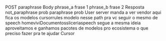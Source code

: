  POST paraphrase
Body  phrase_a frase 1 phrase_b frase 2 
Resposta  not_paraphrase prob paraphrase prob 
User
server manda a ver
vendor aqui fica os modelos
cursorrules modelo nesse path
pra vc seguir o mesmo de speech
homeviviDocumentossliceriaspeech
segue a mesma ideia
aproveitamos e ganhamos pacotes de modelos pro ecosistema
o que preciso fazer pra te ajudar
Cursor